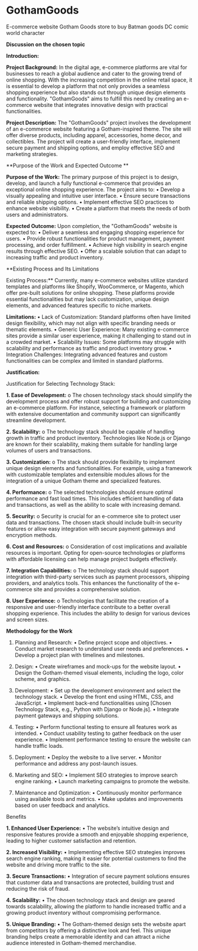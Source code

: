 # GothamGoods
E-commerce website Gotham Goods store to buy Batman goods DC comic world character

**Discussion on the chosen topic**

**Introduction:** 

**Project Background:** 
In the digital age, e-commerce platforms are vital for businesses to reach a global audience and cater to the growing trend of online shopping. With the increasing competition in the online retail space, it is essential to develop a platform that not only provides a seamless shopping experience but also stands out through unique design elements and functionality. "GothamGoods" aims to fulfill this need by creating an e-commerce website that integrates innovative design with practical functionalities.

**Project Description:** 
The "GothamGoods" project involves the development of an e-commerce website featuring a Gotham-inspired theme. The site will offer diverse products, including apparel, accessories, home decor, and collectibles. The project will create a user-friendly interface, implement secure payment and shipping options, and employ effective SEO and marketing strategies.

**Purpose of the Work and Expected Outcome **

**Purpose of the Work:** 
The primary purpose of this project is to design, develop, and launch a fully functional e-commerce that provides an exceptional online shopping experience. The project aims to:
  •	Develop a visually appealing and intuitive user interface.
  •	Ensure secure transactions and reliable shipping options.
  •	Implement effective SEO practices to enhance website visibility.
  •	Create a platform that meets the needs of both users and administrators.

**Expected Outcome:** 
Upon completion, the "GothamGoods" website is expected to:
  •	Deliver a seamless and engaging shopping experience for users.
  •	Provide robust functionalities for product management, payment processing, and order fulfillment.
  •	Achieve high visibility in search engine results through effective SEO.
  •	Offer a scalable solution that can adapt to increasing traffic and product inventory.


**Existing Process and Its Limitations 

Existing Process:**
Currently, many e-commerce websites utilize standard templates and platforms like Shopify, WooCommerce, or Magento, which offer pre-built solutions for online shopping. These platforms provide essential functionalities but may lack customization, unique design elements, and advanced features specific to niche markets.


**Limitations:**
  •	Lack of Customization: Standard platforms often have limited design flexibility, which may not align with specific branding needs or thematic elements.
  •	Generic User Experience: Many existing e-commerce sites provide a similar user experience, making it challenging to stand out in a crowded market.
  •	Scalability Issues: Some platforms may struggle with scalability and performance as traffic and product inventory grow.
  •	Integration Challenges: Integrating advanced features and custom functionalities can be complex and limited in standard platforms.


**Justification:** 

Justification for Selecting Technology Stack:

**1.	Ease of Development:**
o	The chosen technology stack should simplify the development process and offer robust support for building and customizing an e-commerce platform. For instance, selecting a framework or platform with extensive documentation and community support can significantly streamline development.

**2.	Scalability:**
o	The technology stack should be capable of handling growth in traffic and product inventory. Technologies like Node.js or Django are known for their scalability, making them suitable for handling large volumes of users and transactions.

**3.	Customization:**
o	The stack should provide flexibility to implement unique design elements and functionalities. For example, using a framework with customizable templates and extensible modules allows for the integration of a unique Gotham theme and specialized features.

**4.	Performance:**
o	The selected technologies should ensure optimal performance and fast load times. This includes efficient handling of data and transactions, as well as the ability to scale with increasing demand.

**5.	Security:**
o	Security is crucial for an e-commerce site to protect user data and transactions. The chosen stack should include built-in security features or allow easy integration with secure payment gateways and encryption methods.

**6.	Cost and Resources:**
o	Consideration of cost implications and available resources is important. Opting for open-source technologies or platforms with affordable licensing can help manage project budgets effectively.

**7.	Integration Capabilities:**
o	The technology stack should support integration with third-party services such as payment processors, shipping providers, and analytics tools. This enhances the functionality of the e-commerce site and provides a comprehensive solution.

**8.	User Experience:**
o	Technologies that facilitate the creation of a responsive and user-friendly interface contribute to a better overall shopping experience. This includes the ability to design for various devices and screen sizes.

**Methodology for the Work** 

1. Planning and Research:
  •	Define project scope and objectives.
  •	Conduct market research to understand user needs and preferences.
  •	Develop a project plan with timelines and milestones.

2. Design:
  •	Create wireframes and mock-ups for the website layout.
  •	Design the Gotham-themed visual elements, including the logo, color scheme, and graphics.

3. Development:
  •	Set up the development environment and select the technology stack.
  •	Develop the front end using HTML, CSS, and JavaScript.
  •	Implement back-end functionalities using [Chosen Technology Stack, e.g., Python with Django or Node.js].
  •	Integrate payment gateways and shipping solutions.

4. Testing:
  •	Perform functional testing to ensure all features work as intended.
  •	Conduct usability testing to gather feedback on the user experience.
  •	Implement performance testing to ensure the website can handle traffic loads.

5. Deployment:
  •	Deploy the website to a live server.
  •	Monitor performance and address any post-launch issues.

6. Marketing and SEO:
  •	Implement SEO strategies to improve search engine ranking.
  •	Launch marketing campaigns to promote the website.

7. Maintenance and Optimization:
  •	Continuously monitor performance using available tools and metrics.
  •	Make updates and improvements based on user feedback and analytics.

Benefits 

**1. Enhanced User Experience:**
•	The website’s intuitive design and responsive features provide a smooth and enjoyable shopping experience, leading to higher customer satisfaction and retention.

**2. Increased Visibility:**
•	Implementing effective SEO strategies improves search engine ranking, making it easier for potential customers to find the website and driving more traffic to the site.

**3. Secure Transactions:**
•	Integration of secure payment solutions ensures that customer data and transactions are protected, building trust and reducing the risk of fraud.

**4. Scalability:**
•	The chosen technology stack and design are geared towards scalability, allowing the platform to handle increased traffic and a growing product inventory without compromising performance.

**5. Unique Branding:**
•	The Gotham-themed design sets the website apart from competitors by offering a distinctive look and feel. This unique branding helps create a memorable identity and can attract a niche audience interested in Gotham-themed merchandise.
